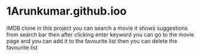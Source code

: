 # 1Arunkumar.github.ioo
IMDB clone
in this project you can search a movie it shows suggestions from search bar then after clicking enter keyword you can 
go to the movie page and you can add it to the favourite list then you can delete the favourite list
